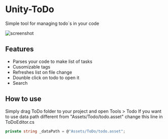 # Unity-ToDo
Simple tool for managing todo`s in your code

![screenshot](http://i.imgur.com/9ZtQP9M.png)

Features
--------

- Parses your code to make list of tasks
- Cusomizable tags
- Refreshes list on file change
- Dounble click on todo to open it 
- Search

How to use
----------
Simply drag ToDo folder to your project and open Tools > Todo
If you want to use data path different from "Assets/Todo/todo.asset" change this line in ToDoEditor.cs

```C#
private string _dataPath = @"Assets/ToDo/todo.asset";
```
